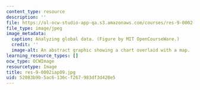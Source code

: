 ```yaml
---
content_type: resource
description: ''
file: https://ol-ocw-studio-app-qa.s3.amazonaws.com/courses/res-9-0002-statistics-and-visualization-for-data-analysis-and-inference-january-iap-2009/52083b9b5ac6136cf267983df3d428e5_res-9-0002iap09.jpg
file_type: image/jpeg
image_metadata:
  caption: Analyzing global data. (Figure by MIT OpenCourseWare.)
  credit: ''
  image-alt: An abstract graphic showing a chart overlaid with a map.
learning_resource_types: []
ocw_type: OCWImage
resourcetype: Image
title: res-9-0002iap09.jpg
uid: 52083b9b-5ac6-136c-f267-983df3d428e5
---
```

